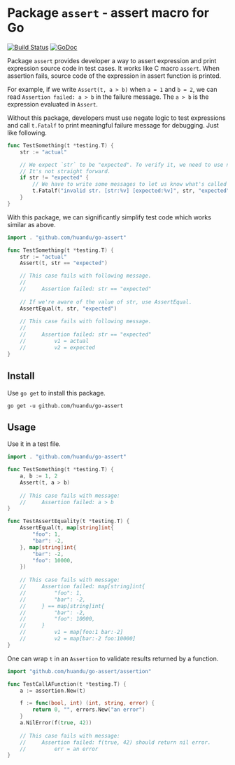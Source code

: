 # Package `assert` - assert macro for Go #

[![Build Status](https://travis-ci.org/huandu/go-assert.svg?branch=master)](https://travis-ci.org/huandu/go-assert)
[![GoDoc](https://godoc.org/github.com/huandu/go-assert?status.svg)](https://godoc.org/github.com/huandu/go-assert)

Package `assert` provides developer a way to assert expression and print expression source code in test cases. It works like C macro `assert`. When assertion fails, source code of the expression in assert function is printed.

For example, if we write `Assert(t, a > b)` when `a = 1` and `b = 2`, we can read `Assertion failed: a > b` in the failure message. The `a > b` is the expression evaluated in `Assert`.

Without this package, developers must use negate logic to test expressions and call `t.Fatalf` to print meaningful failure message for debugging. Just like following.

```go
func TestSomething(t *testing.T) {
    str := "actual"

    // We expect `str` to be "expected". To verify it, we need to use negate logic.
    // It's not straight forward.
    if str != "expected" {
        // We have to write some messages to let us know what's called and why it fails.
        t.Fatalf("invalid str. [str:%v] [expected:%v]", str, "expected")
    }
}
```

With this package, we can significantly simplify test code which works similar as above.

```go
import . "github.com/huandu/go-assert"

func TestSomething(t *testing.T) {
    str := "actual"
    Assert(t, str == "expected")

    // This case fails with following message.
    //
    //     Assertion failed: str == "expected"
    
    // If we're aware of the value of str, use AssertEqual.
    AssertEqual(t, str, "expected")
    
    // This case fails with following message.
    //
    //     Assertion failed: str == "expected"
    //         v1 = actual
    //         v2 = expected
}
```

## Install ##

Use `go get` to install this package.

    go get -u github.com/huandu/go-assert

## Usage ##

Use it in a test file.

```go
import . "github.com/huandu/go-assert"

func TestSomething(t *testing.T) {
    a, b := 1, 2
    Assert(t, a > b)
    
    // This case fails with message:
    //     Assertion failed: a > b
}

func TestAssertEquality(t *testing.T) {
    AssertEqual(t, map[string]int{
        "foo": 1,
        "bar": -2,
    }, map[string]int{
        "bar": -2,
        "foo": 10000,
    })
    
    // This case fails with message:
    //     Assertion failed: map[string]int{
    //         "foo": 1,
    //         "bar": -2,
    //     } == map[string]int{
    //         "bar": -2,
    //         "foo": 10000,
    //     }
    //         v1 = map[foo:1 bar:-2]
    //         v2 = map[bar:-2 foo:10000]
}
```

One can wrap `t` in an `Assertion` to validate results returned by a function.

```go
import "github.com/huandu/go-assert/assertion"

func TestCallAFunction(t *testing.T) {
    a := assertion.New(t)

    f := func(bool, int) (int, string, error) {
        return 0, "", errors.New("an error")
    }
    a.NilError(f(true, 42))
    
    // This case fails with message:
    //     Assertion failed: f(true, 42) should return nil error.
    //         err = an error
}
```
